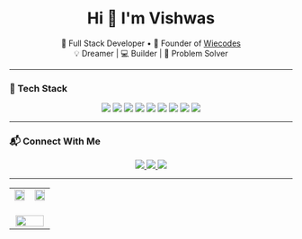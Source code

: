 <h1 align="center">Hi 👋 I'm Vishwas</h1>

<p align="center">
  🎯 Full Stack Developer • 🚀 Founder of <a href="https://wiecodes.com">Wiecodes</a><br/>
  💡 Dreamer | 💻 Builder | 🧠 Problem Solver
</p>

---

### 🚀 Tech Stack

<p align="center">
  <img src="https://img.shields.io/badge/-MongoDB-4DB33D?style=flat&logo=mongodb&logoColor=white"/>
  <img src="https://img.shields.io/badge/-Express.js-000000?style=flat&logo=express&logoColor=white"/>
  <img src="https://img.shields.io/badge/-React-61DAFB?style=flat&logo=react&logoColor=black"/>
  <img src="https://img.shields.io/badge/-Node.js-339933?style=flat&logo=node.js&logoColor=white"/>
  <img src="https://img.shields.io/badge/-Firebase-FFCA28?style=flat&logo=firebase&logoColor=black"/>
  <img src="https://img.shields.io/badge/-GitHub-181717?style=flat&logo=github&logoColor=white"/>
  <img src="https://img.shields.io/badge/-TailwindCSS-38B2AC?style=flat&logo=tailwind-css&logoColor=white"/>
  <img src="https://img.shields.io/badge/-JavaScript-F7DF1E?style=flat&logo=javascript&logoColor=black"/>
  <img src="https://img.shields.io/badge/-TypeScript-3178C6?style=flat&logo=typescript&logoColor=white"/>
</p>

---

### 📬 Connect With Me

<p align="center">
  <a href="https://www.linkedin.com/in/vishwas-singh-346244225">
    <img src="https://img.shields.io/badge/-LinkedIn-0077B5?style=flat&logo=linkedin&logoColor=white" />
  </a>
  <a href="mailto:vishwasvibhuofficial123@gmail.com">
    <img src="https://img.shields.io/badge/-Email-D14836?style=flat&logo=gmail&logoColor=white" />
  </a>
  <a href="https://leetcode.com/wiebuu/">
    <img src="https://img.shields.io/badge/-LeetCode-FFA116?style=flat&logo=leetcode&logoColor=black" />
  </a>
</p>


---

<table align="center" width="100%">
  <tr>
    <td align="center" width="50%">
      
<img src="https://github-readme-stats.vercel.app/api?username=wiebuuu&show_icons=true&theme=radical" width="95%"/>

</td>
<td align="center" width="50%">

<img src="https://github-readme-stats.vercel.app/api/top-langs/?username=wiebuuu&layout=compact&theme=radical" width="95%"/>

</td>
</tr>
<tr>
<td colspan="2" align="center">
<br/>
<img src="https://github-profile-summary-cards.vercel.app/api/cards/profile-details?username=wiebuuu&theme=radical" width="95%" />
</td>
</tr>
</table>





